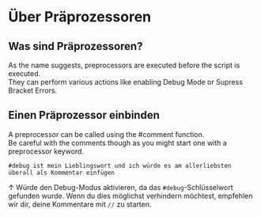 # Über Präprozessoren

## Was sind Präprozessoren?
As the name suggests, preprocessors are executed before the script is executed.  
They can perform various actions like enabling Debug Mode or Supress Bracket Errors.

## Einen Präprozessor einbinden
A preprocessor can be called using the #comment function.  
Be careful with the comments though as you might start one with a preprocessor keyword.

```zenscript
#debug ist mein Lieblingswort und ich würde es am allerliebsten überall als Kommentar einfügen
```

↑ Würde den Debug-Modus aktivieren, da das `#debug`-Schlüsselwort gefunden wurde. Wenn du dies möglichst verhindern möchtest, empfehlen wir dir, deine Kommentare mit `//` zu starten.